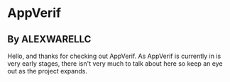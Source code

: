 # AppVerif
## By ALEXWARELLC

Hello, and thanks for checking out AppVerif. As AppVerif is currently in is very early stages, there isn't very much to talk about here so keep an eye out as the project expands.

